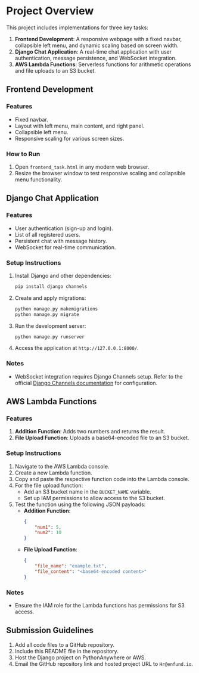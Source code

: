 # Project Overview

This project includes implementations for three key tasks:
1. **Frontend Development**: A responsive webpage with a fixed navbar, collapsible left menu, and dynamic scaling based on screen width.
2. **Django Chat Application**: A real-time chat application with user authentication, message persistence, and WebSocket integration.
3. **AWS Lambda Functions**: Serverless functions for arithmetic operations and file uploads to an S3 bucket.

## Frontend Development

### Features
- Fixed navbar.
- Layout with left menu, main content, and right panel.
- Collapsible left menu.
- Responsive scaling for various screen sizes.

### How to Run
1. Open `frontend_task.html` in any modern web browser.
2. Resize the browser window to test responsive scaling and collapsible menu functionality.

## Django Chat Application

### Features
- User authentication (sign-up and login).
- List of all registered users.
- Persistent chat with message history.
- WebSocket for real-time communication.

### Setup Instructions
1. Install Django and other dependencies:
   ```bash
   pip install django channels
   ```
2. Create and apply migrations:
   ```bash
   python manage.py makemigrations
   python manage.py migrate
   ```
3. Run the development server:
   ```bash
   python manage.py runserver
   ```
4. Access the application at `http://127.0.0.1:8000/`.

### Notes
- WebSocket integration requires Django Channels setup. Refer to the official [Django Channels documentation](https://channels.readthedocs.io/en/stable/) for configuration.

## AWS Lambda Functions

### Features
1. **Addition Function**: Adds two numbers and returns the result.
2. **File Upload Function**: Uploads a base64-encoded file to an S3 bucket.

### Setup Instructions
1. Navigate to the AWS Lambda console.
2. Create a new Lambda function.
3. Copy and paste the respective function code into the Lambda console.
4. For the file upload function:
   - Add an S3 bucket name in the `BUCKET_NAME` variable.
   - Set up IAM permissions to allow access to the S3 bucket.
5. Test the function using the following JSON payloads:
   - **Addition Function**:
     ```json
     {
         "num1": 5,
         "num2": 10
     }
     ```
   - **File Upload Function**:
     ```json
     {
         "file_name": "example.txt",
         "file_content": "<base64-encoded content>"
     }
     ```

### Notes
- Ensure the IAM role for the Lambda functions has permissions for S3 access.

## Submission Guidelines
1. Add all code files to a GitHub repository.
2. Include this README file in the repository.
3. Host the Django project on PythonAnywhere or AWS.
4. Email the GitHub repository link and hosted project URL to `Hr@enfund.io`.



